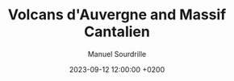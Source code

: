 ---
layout: post
title: "Volcans d'Auvergne and Massif Cantalien"
date: 2023-09-12 12:00:00 +0200
permalink: "volcans-dauvergne-and-massif-cantalien.html"

featured: "no"
tags: "new"
author: "Manuel Sourdrille"
displayed_date: "September 12, 2023"
article_id: "article_2023-09-12"
collection_id: "collection_bourges-agde"

link_collection: bikepacking-bourges-agde.html
active_collection: "Bikepacking from Bourges to Agde"
intro: "As I ascended to higher altitudes, the mornings grew colder. Each day presented challenging climbs and the occasional encounter with fellow bikepackers. The Cézallier region stood out as the true highlight of this route. At the summit of the pass, the vista of the Sancy Massif and Monts du Cantal was truly breathtaking. The dirt tracks and small paved roads descending from Cezallier were mesmerizing. The final campsite, overlooking the Gorges de la Truyère, was undoubtedly one of the best of the entire journey."

statistics_duration: "3 days"
statistics_distance: "183 km"
statistics_ascent: "3,360 m"
statistics_surface: "25% unpaved"
statistics_highest_elevation: "1,460 m"
statistics_lowest_elevation: "630 m"

highlights_1_title: "The Cézallier Massif"
highlights_1_description: "It's a volcanic plateau located in the Massif Central, between the Monts Dore and the Monts du Cantal. It is one of the five natural regions that make up the Regional Natural Park of the Volcanoes of Auvergne. The average elevation of the massif ranges from 1,200 to 1,500 meters. The highest point in the massif is the Signal du Luguet at 1,547 meters. Up there, the view is incredible."
highlights_2_title: "The last camp spot, overlooking the Gorges de la Truyère."
highlights_2_description: "South of the Monts du Cantal, between Gourdièges and Sainte-Marie, you'll find beautiful dirt paths leading to an open area overlooking the gorges below and the Aubrac further south. It's a perfect place to camp."

img_thumbnail: assets/img/collection_bourges-agde_article_2023-09-12_thumbnail.jpg
img_bg: "article_2023-09-12"
img_map: "collection_bourges-agde_map"

link_umap: "https://umap.openstreetmap.fr/en/map/mighty-travels_640943"
link_komoot: "https://www.komoot.com/fr-fr/collection/1877170/-bikepacking-toward-the-sahara-desert"
---